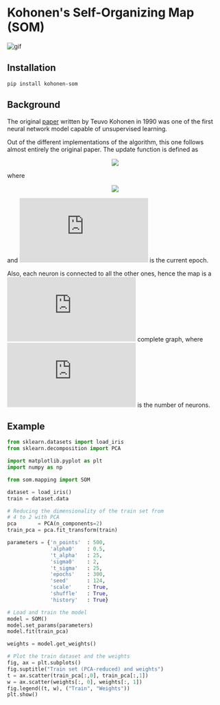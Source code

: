 # Kohonen's Self-Organizing Map (SOM)

![gif](https://github.com/nicomignoni/SOM/blob/master/animation/animation.gif)

## Installation
```
pip install kohonen-som
```

## Background

The original [paper](https://sci2s.ugr.es/keel/pdf/algorithm/articulo/1990-Kohonen-PIEEE.pdf) written by Teuvo Kohonen in 1990 was one of the first neural network model capable of unsupervised learning.

Out of the different implementations of the algorithm, this one follows almost entirely the original paper. The update function is defined as


<div align="center"><img src="https://latex.codecogs.com/gif.latex?w_%7Bij%7D%28t%29%20%3D%20w_%7Bij%7D%28t%29%20&plus;%20%5Calpha%28t%29%20%5Ccdot%20h%28t%29%20%5Ccdot%20%7C%7Cx_%7Bci%7D%20-%20w_%7Bij%7D%28t%29%7C%7C"></div>

where

<div align="center"><img src=https://latex.codecogs.com/gif.latex?%5Cinline%20%5Cbegin%7Balign*%7D%20%5Cdisplaystyle%20%5Calpha%28t%29%20%3D%20%5Calpha_0%20%5Ccdot%20%5Ctext%7Bexp%7D%5Cleft%28%20-%5Cfrac%7Bt%7D%7B%5Ctau_%7B%5Calpha%7D%7D%20%5Cright%29%2C%20%5C%20h%28t%29%20%3D%20%5Ctext%7Bexp%7D%5Cleft%28-%5Cfrac%7B%7C%7Cw_%7Bc%7D%20-%20w_%7Bi%7D%7C%7C%5E2%7D%7B2%5Csigma%28t%29%5E2%7D%20%5Cright%29%2C%20%5C%20%5Csigma%28t%29%20%3D%20%5Csigma_0%20%5Ccdot%5Ctext%7Bexp%7D%20%5Cleft%28%20-%5Cfrac%7Bt%7D%7B%5Ctau_%7B%5Csigma%7D%7D%20%5Cright%29%20%5Cend%7Balign*%7D></div>

and ![equation](https://latex.codecogs.com/gif.latex?%5Cinline%20t) is the current epoch.

Also, each neuron is connected to all the other ones, hence the map is a ![equation](https://latex.codecogs.com/gif.latex?K_p) complete graph, where ![equation](https://latex.codecogs.com/gif.latex?p) is the number of neurons. 

## Example
```python
from sklearn.datasets import load_iris
from sklearn.decomposition import PCA

import matplotlib.pyplot as plt
import numpy as np

from som.mapping import SOM

dataset = load_iris()
train = dataset.data

# Reducing the dimensionality of the train set from
# 4 to 2 with PCA
pca       = PCA(n_components=2)
train_pca = pca.fit_transform(train)

parameters = {'n_points'  : 500,
              'alpha0'    : 0.5,
              't_alpha'   : 25,
              'sigma0'    : 2,
              't_sigma'   : 25,
              'epochs'    : 300,
              'seed'      : 124,
              'scale'     : True,
              'shuffle'   : True,
              'history'   : True}

# Load and train the model
model = SOM()
model.set_params(parameters)
model.fit(train_pca)

weights = model.get_weights()

# Plot the train dataset and the weights
fig, ax = plt.subplots()
fig.suptitle("Train set (PCA-reduced) and weights")
t = ax.scatter(train_pca[:,0], train_pca[:,1])
w = ax.scatter(weights[:, 0], weights[:, 1])
fig.legend((t, w), ("Train", "Weights"))
plt.show()


```
